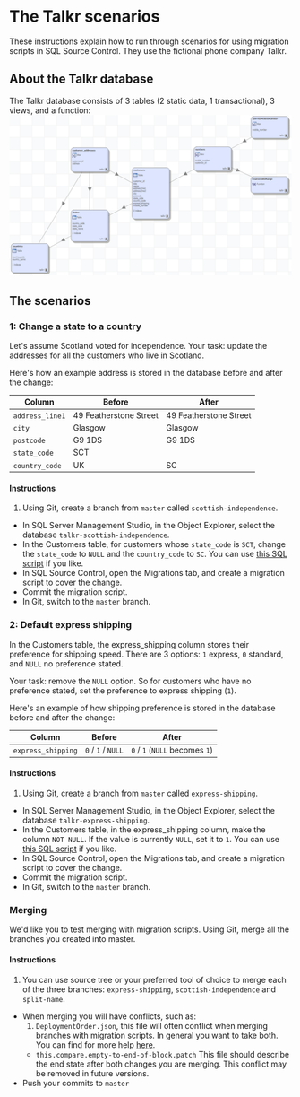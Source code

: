 # The Talkr scenarios
These instructions explain how to run through scenarios for using migration scripts in SQL Source Control. They use the fictional phone company Talkr.

## About the Talkr database
The Talkr database consists of 3 tables (2 static data, 1 transactional), 3 views, and a function:
![Talkr Database Diagram](/images/talkr_db_diagram.png)

## The scenarios

### 1: Change a state to a country

Let's assume Scotland voted for independence. Your task: update the addresses for all the customers who live in Scotland.

Here's how an example address is stored in the database before and after the change:

Column              | Before                 | After
--------------------|------------------------|-----------------------
`address_line1`     | 49 Featherstone Street | 49 Featherstone Street
`city`              | Glasgow                | Glasgow
`postcode`          | G9 1DS                 | G9 1DS
`state_code`        | SCT                    |
`country_code`      | UK                     | SC

#### Instructions

1. Using Git, create a branch from `master` called `scottish-independence`.
- In SQL Server Management Studio, in the Object Explorer, select the database `talkr-scottish-independence`.
- In the Customers table, for customers whose `state_code` is `SCT`, change the `state_code` to `NULL` and the `country_code` to `SC`. You can use [this SQL script](/examples/scottish-independence.sql) if you like.
- In SQL Source Control, open the Migrations tab, and create a migration script to cover the change.
- Commit the migration script.
- In Git, switch to the `master` branch.

### 2: Default express shipping

In the Customers table, the express_shipping column stores their preference for shipping speed. There are 3 options: `1` express, `0` standard, and `NULL` no preference stated.

Your task: remove the `NULL` option. So for customers who have no preference stated, set the preference to express shipping (`1`).

Here's an example of how shipping preference is stored in the database before and after the change:

Column              | Before             | After
--------------------|--------------------|-------------------------------
`express_shipping`  | `0` / `1` / `NULL` | `0` / `1` (`NULL` becomes `1`)

#### Instructions

1. Using Git, create a branch from `master` called `express-shipping`.
- In SQL Server Management Studio, in the Object Explorer, select the database `talkr-express-shipping`.
- In the Customers table, in the express_shipping column, make the column `NOT NULL`. If the value is currently `NULL`, set it to `1`. You can use [this SQL script](/examples/express-shipping.sql) if you like. 
- In SQL Source Control, open the Migrations tab, and create a migration script to cover the change.
- Commit the migration script.
- In Git, switch to the `master` branch.

### Merging

We'd like you to test merging with migration scripts. Using Git, merge all the branches you created into master.

#### Instructions
1. You can use source tree or your preferred tool of choice to merge each of the three branches: `express-shipping`, `scottish-independence` and `split-name`.
- When merging you will have conflicts, such as:
  1. `DeploymentOrder.json`, this file will often conflict when merging branches with migration scripts. In general you want to take both. You can find for more help [here](www.red-gate.com/SOC4/order-file-more-info).
  - `this.compare.empty-to-end-of-block.patch` This file should describe the end state after both changes you are merging.  This conflict may be removed in future versions.
- Push your commits to `master`
